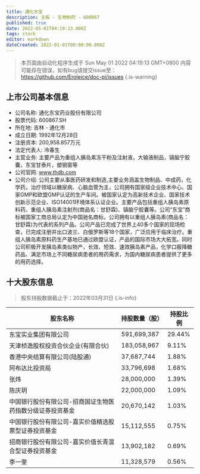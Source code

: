 ```yaml
---
title: 通化东宝
description: 主板 - 生物制药 - 600867
published: true
date: 2022-05-01T04:19:13.000Z
tags: stock
editor: markdown
dateCreated: 2022-01-01T00:00:00.000Z
---
```


> 本页面由自动化程序生成于 Sun May 01 2022 04:19:13 GMT+0800
> 内容可能存在错误，如有bug请提交issue至：https://github.com/Eroleice/doc-pi/issues
{.is-warning}

## 上市公司基本信息
- 公司名称: 通化东宝药业股份有限公司
- 股票代码: 600867.SH
- 所在地: 吉林 - 通化市
- 成立日期: 1992年12月28日
- 注册资本: 200,958.857万元
- 法定代表人: 冷春生
- 主营业务: 主要产品为重组人胰岛素冻干粉及注射液，大输液制品，镇脑宁胶囊，东宝甘泰片，塑钢窗等
- 公司官网: www.thdb.com
- 公司介绍: 公司主要从事医药研发和制造,主要业务涵盖生物制品、中成药，化学药，治疗领域以糖尿病、心脑血管为主，公司拥有国家级企业技术中心、国家GMP和欧盟GMP认证的生产车间。被国家认定为高新技术企业、国家技术创新示范企业、ISO14001环境体系认证企业。主要产品包括重组人胰岛素原料药、重组人胰岛素注射剂(商品名：甘舒霖)、镇脑宁胶囊等。公司“东宝”商标被国家工商总局认定为中国驰名商标。公司拥有以重组人胰岛素(商品名：甘舒霖)为代表的系列产品。公司产品已完成了世界上40多个国家的现场检查，已完成注册并出口波兰、白俄罗斯等18个国家，广泛应用于临床治疗。重组人胰岛素原料药生产基地已通过欧盟认证，产品的国际市场大大拓宽。同时公司积极开发胰岛素类似物产，长效、短效、速效胰岛素产品，化学口服降糖药品、满足市场上不同糖尿病患者的用药需求，为国内糖尿病患者提供了更多的用药选择。


## 十大股东信息
> 股东持股数据截止于：2022年03月31日
{.is-info}

| 股东名称 | 持股数量（股） | 持股比例 |
| --- | --- | --- |
| 东宝实业集团有限公司 | 591,699,387 | 29.44% |
| 天津桢逸股权投资合伙企业(有限合伙) | 183,058,967 | 9.11% |
| 香港中央结算有限公司(陆股通) | 37,687,744 | 1.88% |
| 阿布达比投资局 | 33,796,698 | 1.68% |
| 张炜 | 28,000,000 | 1.39% |
| 陈庆玥 | 22,000,000 | 1.09% |
| 中国银行股份有限公司-招商国证生物医药指数分级证券投资基金 | 20,670,142 | 1.03% |
| 中国银行股份有限公司-嘉实价值精选股票型证券投资基金 | 15,112,555 | 0.75% |
| 招商银行股份有限公司-嘉实价值长青混合型证券投资基金 | 13,902,182 | 0.69% |
| 李一奎 | 11,328,579 | 0.56% |




